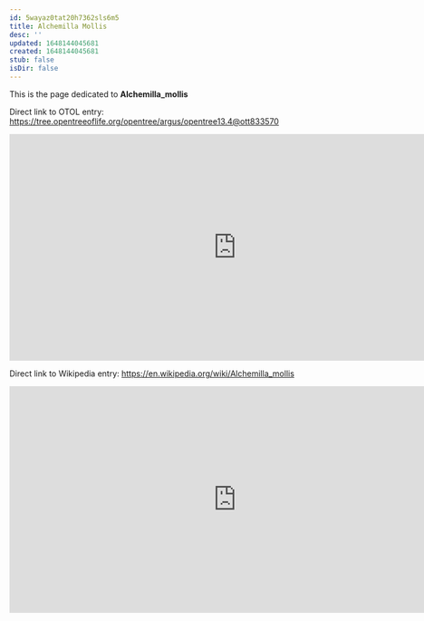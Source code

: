 ```yaml
---
id: 5wayaz0tat20h7362sls6m5
title: Alchemilla Mollis
desc: ''
updated: 1648144045681
created: 1648144045681
stub: false
isDir: false
---
```

This is the page dedicated to **Alchemilla_mollis**


Direct link to OTOL entry: https://tree.opentreeoflife.org/opentree/argus/opentree13.4@ott833570



<html>
    <body>
    <iframe src="https://tree.opentreeoflife.org/opentree/argus/opentree13.4@ott833570"
    width="800" height="400" frameborder="0" allowfullscreen> </iframe>
    </body>
</html>
    


Direct link to Wikipedia entry: https://en.wikipedia.org/wiki/Alchemilla_mollis



<html>
    <body>
    <iframe src="https://en.wikipedia.org/wiki/Alchemilla_mollis"
    width="800" height="400" frameborder="0" allowfullscreen> </iframe>
    </body>
</html>
    
